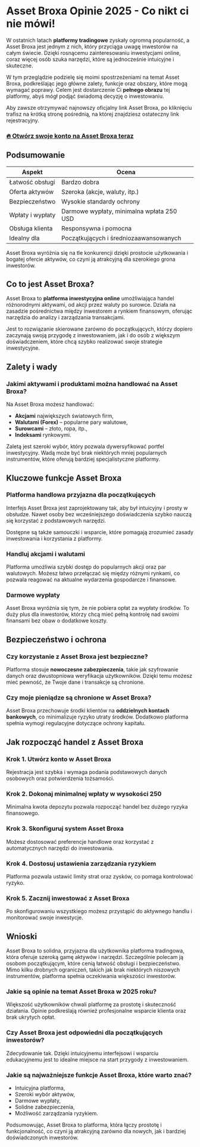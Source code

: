 # Asset Broxa Opinie 2025 - Co nikt ci nie mówi!
 

W ostatnich latach **platformy tradingowe** zyskały ogromną popularność, a Asset Broxa jest jednym z nich, który przyciąga uwagę inwestorów na całym świecie. Dzięki rosnącemu zainteresowaniu inwestycjami online, coraz więcej osób szuka narzędzi, które są jednocześnie intuicyjne i skuteczne.

W tym przeglądzie podzielę się moimi spostrzeżeniami na temat Asset Broxa, podkreślając jego główne zalety, funkcje oraz obszary, które mogą wymagać poprawy. Celem jest dostarczenie Ci **pełnego obrazu** tej platformy, abyś mógł podjąć świadomą decyzję o inwestowaniu.

Aby zawsze otrzymywać najnowszy oficjalny link Asset Broxa, po kliknięciu trafisz na krótką stronę pośrednią, na której znajdziesz ostateczny link rejestracyjny.

### [🔥 Otwórz swoje konto na Asset Broxa teraz](https://github.com/WinifredAdkins7055/mpv/blob/master/438pl.md)
## Podsumowanie

| Aspekt                 | Ocena                             |
|------------------------|----------------------------------|
| Łatwość obsługi        | Bardzo dobra                     |
| Oferta aktywów         | Szeroka (akcje, waluty, itp.)   |
| Bezpieczeństwo         | Wysokie standardy ochrony       |
| Wpłaty i wypłaty       | Darmowe wypłaty, minimalna wpłata 250 USD |
| Obsługa klienta        | Responsywna i pomocna            |
| Idealny dla            | Początkujących i średniozaawansowanych |

Asset Broxa wyróżnia się na tle konkurencji dzięki prostocie użytkowania i bogatej ofercie aktywów, co czyni ją atrakcyjną dla szerokiego grona inwestorów.

## Co to jest Asset Broxa?

Asset Broxa to **platforma inwestycyjna online** umożliwiająca handel różnorodnymi aktywami, od akcji przez waluty po surowce. Działa na zasadzie pośrednictwa między inwestorem a rynkiem finansowym, oferując narzędzia do analizy i zarządzania transakcjami.

Jest to rozwiązanie skierowane zarówno do początkujących, którzy dopiero zaczynają swoją przygodę z inwestowaniem, jak i do osób z większym doświadczeniem, które chcą szybko realizować swoje strategie inwestycyjne.

## Zalety i wady

### Jakimi aktywami i produktami można handlować na Asset Broxa?

Na Asset Broxa możesz handlować:

- **Akcjami** największych światowych firm,
- **Walutami (Forex)** – popularne pary walutowe,
- **Surowcami** – złoto, ropa, itp.,
- **Indeksami** rynkowymi.

Zaletą jest szeroki wybór, który pozwala dywersyfikować portfel inwestycyjny. Wadą może być brak niektórych mniej popularnych instrumentów, które oferują bardziej specjalistyczne platformy.

## Kluczowe funkcje Asset Broxa

### Platforma handlowa przyjazna dla początkujących

Interfejs Asset Broxa jest zaprojektowany tak, aby był intuicyjny i prosty w obsłudze. Nawet osoby bez wcześniejszego doświadczenia szybko nauczą się korzystać z podstawowych narzędzi.

Dostępne są także samouczki i wsparcie, które pomagają zrozumieć zasady inwestowania i korzystania z platformy.

### Handluj akcjami i walutami

Platforma umożliwia szybki dostęp do popularnych akcji oraz par walutowych. Możesz łatwo przełączać się między różnymi rynkami, co pozwala reagować na aktualne wydarzenia gospodarcze i finansowe.

### Darmowe wypłaty

Asset Broxa wyróżnia się tym, że nie pobiera opłat za wypłaty środków. To duży plus dla inwestorów, którzy chcą mieć pełną kontrolę nad swoimi finansami bez obaw o dodatkowe koszty.

## Bezpieczeństwo i ochrona

### Czy korzystanie z Asset Broxa jest bezpieczne?

Platforma stosuje **nowoczesne zabezpieczenia**, takie jak szyfrowanie danych oraz dwustopniowa weryfikacja użytkowników. Dzięki temu możesz mieć pewność, że Twoje dane i transakcje są chronione.

### Czy moje pieniądze są chronione w Asset Broxa?

Asset Broxa przechowuje środki klientów na **oddzielnych kontach bankowych**, co minimalizuje ryzyko utraty środków. Dodatkowo platforma spełnia wymogi regulacyjne dotyczące ochrony kapitału.

## Jak rozpocząć handel z Asset Broxa

### Krok 1. Utwórz konto w Asset Broxa

Rejestracja jest szybka i wymaga podania podstawowych danych osobowych oraz potwierdzenia tożsamości.

### Krok 2. Dokonaj minimalnej wpłaty w wysokości 250

Minimalna kwota depozytu pozwala rozpocząć handel bez dużego ryzyka finansowego.

### Krok 3. Skonfiguruj system Asset Broxa

Możesz dostosować preferencje handlowe oraz korzystać z automatycznych narzędzi do inwestowania.

### Krok 4. Dostosuj ustawienia zarządzania ryzykiem

Platforma pozwala ustawić limity strat oraz zysków, co pomaga kontrolować ryzyko.

### Krok 5. Zacznij inwestować z Asset Broxa

Po skonfigurowaniu wszystkiego możesz przystąpić do aktywnego handlu i monitorować swoje inwestycje.

## Wnioski

Asset Broxa to solidna, przyjazna dla użytkownika platforma tradingowa, która oferuje szeroką gamę aktywów i narzędzi. Szczególnie polecam ją osobom początkującym, które cenią łatwość obsługi i bezpieczeństwo. Mimo kilku drobnych ograniczeń, takich jak brak niektórych niszowych instrumentów, platforma spełnia oczekiwania większości inwestorów.

### Jakie są opinie na temat Asset Broxa w 2025 roku?

Większość użytkowników chwali platformę za prostotę i skuteczność działania. Opinie podkreślają również profesjonalne wsparcie klienta oraz brak ukrytych opłat.

### Czy Asset Broxa jest odpowiedni dla początkujących inwestorów?

Zdecydowanie tak. Dzięki intuicyjnemu interfejsowi i wsparciu edukacyjnemu jest to idealne miejsce na start przygody z inwestowaniem.

### Jakie są najważniejsze funkcje Asset Broxa, które warto znać?

- Intuicyjna platforma,
- Szeroki wybór aktywów,
- Darmowe wypłaty,
- Solidne zabezpieczenia,
- Możliwość zarządzania ryzykiem.

Podsumowując, Asset Broxa to platforma, która łączy prostotę i funkcjonalność, co czyni ją atrakcyjną zarówno dla nowych, jak i bardziej doświadczonych inwestorów.